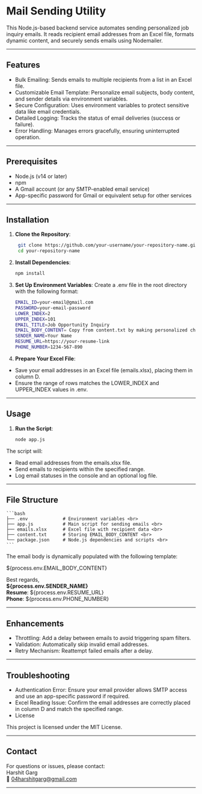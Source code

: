 # Mail Sending Utility

This Node.js-based backend service automates sending personalized job inquiry emails. It reads recipient email addresses from an Excel file, formats dynamic content, and securely sends emails using Nodemailer.

---

## Features

- Bulk Emailing: Sends emails to multiple recipients from a list in an Excel file.
- Customizable Email Template: Personalize email subjects, body content, and sender details via environment variables.
- Secure Configuration: Uses environment variables to protect sensitive data like email credentials.
- Detailed Logging: Tracks the status of email deliveries (success or failure).
- Error Handling: Manages errors gracefully, ensuring uninterrupted operation.

---

## Prerequisites

- Node.js (v14 or later)
- npm
- A Gmail account (or any SMTP-enabled email service)
- App-specific password for Gmail or equivalent setup for other services

---

## Installation
1. **Clone the Repository**:
   ```bash
    git clone https://github.com/your-username/your-repository-name.git
    cd your-repository-name


2. **Install Dependencies**:
    ```bash
    npm install

3. **Set Up Environment Variables**: Create a .env file in the root directory with the following format:
    ```bash
    EMAIL_ID=your-email@gmail.com
    PASSWORD=your-email-password
    LOWER_INDEX=2
    UPPER_INDEX=101
    EMAIL_TITLE=Job Opportunity Inquiry
    EMAIL_BODY_CONTENT= Copy from content.txt by making personalized changes accordingly
    SENDER_NAME=Your Name
    RESUME_URL=https://your-resume-link
    PHONE_NUMBER=1234-567-890

4. **Prepare Your Excel File**:
- Save your email addresses in an Excel file (emails.xlsx), placing them in column D.
- Ensure the range of rows matches the LOWER_INDEX and UPPER_INDEX values in .env.

---

## Usage

1. **Run the Script**:
    ```bash
    node app.js

The script will:
- Read email addresses from the emails.xlsx file.
- Send emails to recipients within the specified range.
- Log email statuses in the console and an optional log file.

---

## File Structure
    ```bash
    ├── .env             # Environment variables <br>
    ├── app.js           # Main script for sending emails <br>
    ├── emails.xlsx      # Excel file with recipient data <br>
    ├── content.txt      # Storing EMAIL_BODY_CONTENT <br>
    └── package.json     # Node.js dependencies and scripts <br>
    ```

The email body is dynamically populated with the following template:

${process.env.EMAIL_BODY_CONTENT}

Best regards,<br>
<b>${process.env.SENDER_NAME}</b><br>
<b>Resume</b>: ${process.env.RESUME_URL} <br>
<b>Phone</b>: ${process.env.PHONE_NUMBER}

--- 

## Enhancements

- Throttling: Add a delay between emails to avoid triggering spam filters.
- Validation: Automatically skip invalid email addresses.
- Retry Mechanism: Reattempt failed emails after a delay.

---

## Troubleshooting

- Authentication Error: Ensure your email provider allows SMTP access and use an app-specific password if required.
- Excel Reading Issue: Confirm the email addresses are correctly placed in column D and match the specified range.
- License

This project is licensed under the MIT License.

---

## Contact

For questions or issues, please contact: <br>
Harshit Garg <br>
📧 04harshitgarg@gmail.com <br>

---